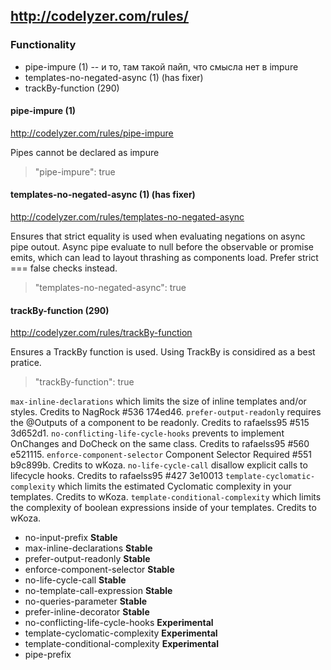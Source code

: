 ## http://codelyzer.com/rules/

### Functionality

* pipe-impure (1) -- и то, там такой пайп, что смысла нет в impure
* templates-no-negated-async (1) (has fixer)
* trackBy-function (290)


#### pipe-impure (1)
http://codelyzer.com/rules/pipe-impure

Pipes cannot be declared as impure

> "pipe-impure": true


#### templates-no-negated-async (1) (has fixer)
http://codelyzer.com/rules/templates-no-negated-async

Ensures that strict equality is used when evaluating negations on async pipe outout. Async pipe evaluate to null before the observable or promise emits, which can lead to layout thrashing as components load. Prefer strict === false checks instead.

> "templates-no-negated-async": true


#### trackBy-function (290)
http://codelyzer.com/rules/trackBy-function

Ensures a TrackBy function is used. Using TrackBy is considired as a best pratice.

> "trackBy-function": true


`max-inline-declarations` which limits the size of inline templates and/or styles. Credits to NagRock #536 174ed46.
`prefer-output-readonly` requires the @Outputs of a component to be readonly. Credits to rafaelss95 #515 3d652d1.
`no-conflicting-life-cycle-hooks` prevents to implement OnChanges and DoCheck on the same class. Credits to rafaelss95 #560 e521115.
`enforce-component-selector` Component Selector Required #551 b9c899b. Credits to wKoza.
`no-life-cycle-call` disallow explicit calls to lifecycle hooks. Credits to rafaelss95 #427 3e10013
`template-cyclomatic-complexity` which limits the estimated Cyclomatic complexity in your templates. Credits to wKoza.
`template-conditional-complexity` which limits the complexity of boolean expressions inside of your templates. Credits to wKoza.

* no-input-prefix	**Stable**
* max-inline-declarations	**Stable**
* prefer-output-readonly	**Stable**
* enforce-component-selector	**Stable**
* no-life-cycle-call	**Stable**
* no-template-call-expression	**Stable**
* no-queries-parameter	**Stable**
* prefer-inline-decorator	**Stable**
* no-conflicting-life-cycle-hooks	**Experimental**
* template-cyclomatic-complexity	**Experimental**
* template-conditional-complexity	**Experimental**
* pipe-prefix
